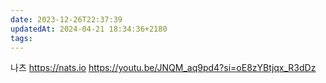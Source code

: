 ```yaml
---
date: 2023-12-26T22:37:39
updatedAt: 2024-04-21 18:34:36+2180
tags: 
---
```

 나츠
 https://nats.io
 https://youtu.be/JNQM_aq9pd4?si=oE8zYBtjqx_R3dDz